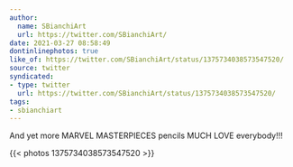 ```yaml
---
author:
  name: SBianchiArt
  url: https://twitter.com/SBianchiArt/
date: 2021-03-27 08:58:49
dontinlinephotos: true
like_of: https://twitter.com/SBianchiArt/status/1375734038573547520/
source: twitter
syndicated:
- type: twitter
  url: https://twitter.com/SBianchiArt/status/1375734038573547520/
tags:
- sbianchiart
---
```


And yet more MARVEL MASTERPIECES pencils MUCH LOVE everybody!!! 

{{< photos 1375734038573547520 >}}